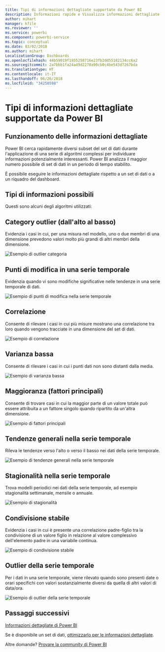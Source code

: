 ```yaml
---
title: Tipi di informazioni dettagliate supportate da Power BI
description: Informazioni rapide e Visualizza informazioni dettagliate con Power BI.
author: mihart
manager: kfile
ms.reviewer: ''
ms.service: powerbi
ms.component: powerbi-service
ms.topic: conceptual
ms.date: 03/02/2018
ms.author: mihart
LocalizationGroup: Dashboards
ms.openlocfilehash: 44b59019f1955258716e23fb2dd55182134cc6a2
ms.sourcegitcommit: 2a7bbb1fa24a49d2278a90cb0c4be543d7267bda
ms.translationtype: HT
ms.contentlocale: it-IT
ms.lasthandoff: 06/26/2018
ms.locfileid: "34250598"
---
```

# <a name="types-of-insights-supported-by-power-bi"></a>Tipi di informazioni dettagliate supportate da Power BI
## <a name="how-does-insights-work"></a>Funzionamento delle informazioni dettagliate
Power BI cerca rapidamente diversi subset del set di dati durante l'applicazione di una serie di algoritmi complessi per individuare informazioni potenzialmente interessanti. Power BI analizza il maggior numero possibile di set di dati in un periodo di tempo stabilito.

È possibile eseguire le informazioni dettagliate rispetto a un set di dati o a un riquadro del dashboard.   

## <a name="what-types-of-insights-can-we-find"></a>Tipi di informazioni possibili
Questi sono alcuni degli algoritmi utilizzati:

## <a name="category-outliers-topbottom"></a>Category outlier (dall'alto al basso)
Evidenzia i casi in cui, per una misura nel modello, uno o due membri di una dimensione prevedono valori molto più grandi di altri membri della dimensione.  

![Esempio di outlier categoria](media/service-insight-types/pbi_auto_insight_types_category_outliers.png)

## <a name="change-points-in-a-time-series"></a>Punti di modifica in una serie temporale
Evidenzia quando vi sono modifiche significative nelle tendenze in una serie temporale di dati.

![Esempio di punti di modifica nella serie temporale](media/service-insight-types/pbi_auto_insight_types_changepoint.png)

## <a name="correlation"></a>Correlazione
Consente di rilevare i casi in cui più misure mostrano una correlazione tra loro quando vengono tracciate in una dimensione del set di dati.

![Esempio di correlazione](media/service-insight-types/pbi_auto_insight_types_correlation.png)

## <a name="low-variance"></a>Varianza bassa
Consente di rilevare i casi in cui i punti dati non sono distanti dalla media.

![Esempio di varianza bassa](media/service-insight-types/power-bi-low-variance.png)

## <a name="majority-major-factors"></a>Maggioranza (fattori principali)
Consente di trovare casi in cui la maggior parte di un valore totale può essere attribuita a un fattore singolo quando ripartito da un'altra dimensione.  

![Esempio di fattori principali](media/service-insight-types/pbi_auto_insight_types_majority.png)

## <a name="overall-trends-in-time-series"></a>Tendenze generali nella serie temporale
Rileva le tendenze verso l'alto o verso il basso nei dati della serie temporale.

![Esempio di tendenze generali nella serie temporale](media/service-insight-types/pbi_auto_insight_types_trend.png)

## <a name="seasonality-in-time-series"></a>Stagionalità nella serie temporale
Trova modelli periodici nei dati della serie temporale, ad esempio stagionalità settimanale, mensile o annuale.

![Esempio di stagionalità](media/service-insight-types/pbi_auto_insight_types_seasonality_new.png)

## <a name="steady-share"></a>Condivisione stabile
Evidenzia i casi in cui è presente una correlazione padre-figlio tra la condivisione di un valore figlio in relazione al valore complessivo dell'elemento padre in una variabile continua.

![Esempio di condivisione stabile](media/service-insight-types/pbi_auto_insight_types_steadyshare.png)

## <a name="time-series-outliers"></a>Outlier della serie temporale
Per i dati in una serie temporale, viene rilevato quando sono presenti date o orari specifichi con valori sostanzialmente diversi da quella di altri valori di data/ora.

![Esempio di outlier della serie temporale](media/service-insight-types/pbi_auto_insight_types_time_series_outliers.png)

## <a name="next-steps"></a>Passaggi successivi
[Informazioni dettagliate di Power BI](service-insights.md)

Se è disponibile un set di dati, [ottimizzarlo per le informazioni dettagliate](service-insights-optimize.md).

Altre domande? [Provare la community di Power BI](http://community.powerbi.com/)

